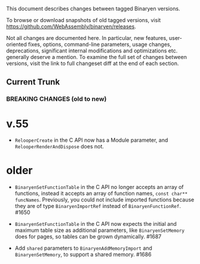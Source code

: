 This document describes changes between tagged Binaryen versions.

To browse or download snapshots of old tagged versions, visit
https://github.com/WebAssembly/binaryen/releases.

Not all changes are documented here. In particular, new features, user-oriented
fixes, options, command-line parameters, usage changes, deprecations,
significant internal modifications and optimizations etc. generally deserve a
mention. To examine the full set of changes between versions, visit the link to
full changeset diff at the end of each section.

Current Trunk
-------------

### BREAKING CHANGES (old to new)

v.55
====
- `RelooperCreate` in the C API now has a Module parameter, and `RelooperRenderAndDispose` does not.

older
=====

- `BinaryenSetFunctionTable` in the C API no longer accepts an array of functions, instead it accepts an array of function names, `const char** funcNames`. Previously, you could not include imported functions because they are of type `BinaryenImportRef` instead of `BinaryenFunctionRef`. #1650

- `BinaryenSetFunctionTable` in the C API now expects the initial and maximum table size as additional parameters, like `BinaryenSetMemory` does for pages, so tables can be grown dynamically. #1687

- Add `shared` parameters to `BinaryenAddMemoryImport` and `BinaryenSetMemory`, to support a shared memory. #1686

